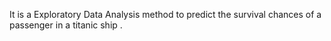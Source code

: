 It is a Exploratory Data Analysis method to predict the survival chances of a passenger in a titanic ship .
